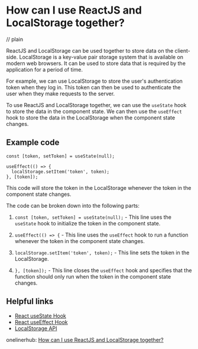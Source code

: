 # How can I use ReactJS and LocalStorage together?
// plain

ReactJS and LocalStorage can be used together to store data on the client-side. LocalStorage is a key-value pair storage system that is available on modern web browsers. It can be used to store data that is required by the application for a period of time.

For example, we can use LocalStorage to store the user's authentication token when they log in. This token can then be used to authenticate the user when they make requests to the server.

To use ReactJS and LocalStorage together, we can use the `useState` hook to store the data in the component state. We can then use the `useEffect` hook to store the data in the LocalStorage when the component state changes.

## Example code

```
const [token, setToken] = useState(null);

useEffect(() => {
  localStorage.setItem('token', token);
}, [token]);
```

This code will store the token in the LocalStorage whenever the token in the component state changes.

The code can be broken down into the following parts:

1. `const [token, setToken] = useState(null);` - This line uses the `useState` hook to initialize the token in the component state.

2. `useEffect(() => {` - This line uses the `useEffect` hook to run a function whenever the token in the component state changes.

3. `localStorage.setItem('token', token);` - This line sets the token in the LocalStorage.

4. `}, [token]);` - This line closes the `useEffect` hook and specifies that the function should only run when the token in the component state changes.

## Helpful links

- [React useState Hook](https://reactjs.org/docs/hooks-state.html)
- [React useEffect Hook](https://reactjs.org/docs/hooks-effect.html)
- [LocalStorage API](https://developer.mozilla.org/en-US/docs/Web/API/Window/localStorage)

onelinerhub: [How can I use ReactJS and LocalStorage together?](https://onelinerhub.com/reactjs/how-can-i-use-reactjs-and-localstorage-together)